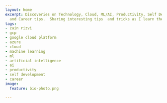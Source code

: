 ```yaml
---
layout: home
excerpt: Discoveries on Technology, Cloud, ML/AI, Productivity, Self Development tactics,
  and Career tips.  Sharing interesting tips  and tricks as I learn them
tags:
- zain rizvi
- gcp
- google cloud platform
- azure
- cloud
- machine learning
- ml
- artificial intelligence
- ai
- productivity
- self development
- career
image:
  feature: bio-photo.png

---
```

